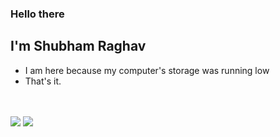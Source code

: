 ### Hello there
## I'm Shubham Raghav
- I am here because my computer's storage was running low
- That's it.
<br />
<br />
<img src="https://github-readme-stats.vercel.app/api?username=RaghavShubham&&show_icons=true&count_private=true&theme=radical"/>

<img src="https://github-readme-streak-stats.herokuapp.com/?user=RaghavShubham&theme=radical"/>
